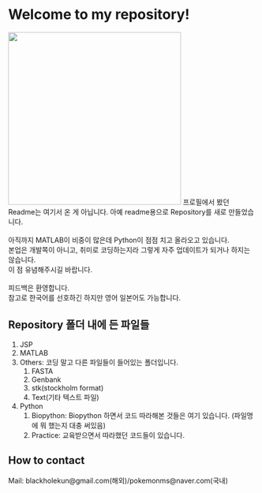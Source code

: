 <h1>Welcome to my repository!</h1>
<img src="https://img1.daumcdn.net/thumb/R1280x0/?scode=mtistory2&fname=https%3A%2F%2Fblog.kakaocdn.net%2Fdn%2Fq6t5V%2Fbtrfn4Po03H%2FqfYkooJVw4inAPIFGE6NR0%2Fimg.jpg" width="350">
프로필에서 봤던 Readme는 여기서 온 게 아닙니다. 아예 readme용으로 Repository를 새로 만들었습니다. <br>
<br>
아직까지 MATLAB이 비중이 많은데 Python이 점점 치고 올라오고 있습니다. <br>
본업은 개발쪽이 아니고, 취미로 코딩하는지라 그렇게 자주 업데이트가 되거나 하지는 않습니다. <br>
이 점 유념해주시길 바랍니다. <br>
<br>
피드백은 환영합니다. <br>
참고로 한국어를 선호하긴 하지만 영어 일본어도 가능합니다. 
<h2>Repository 폴더 내에 든 파일들</h2>
<ol>
  <li>JSP</li>
  <li>MATLAB</li>
  <li>Others: 코딩 말고 다른 파일들이 들어있는 폴더입니다. 
    <ol>
      <li>FASTA</li>
      <li>Genbank</li>
      <li>stk(stockholm format)</li>
      <li>Text(기타 텍스트 파일)</li>
    </ol>
  </li>
  <li>Python
    <ol>
      <li>Biopython: Biopython 하면서 코드 따라해본 것들은 여기 있습니다. (파일명에 뭐 했는지 대충 써있음)</li>
      <li>Practice: 교육받으면서 따라했던 코드들이 있습니다. </li>
    </ol>
  </li>
</ol>
<h2>How to contact</h2>
Mail: blackholekun@gmail.com(해외)/pokemonms@naver.com(국내)
